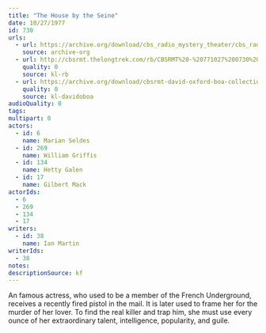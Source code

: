 ```yaml
---
title: "The House by the Seine"
date: 10/27/1977
id: 730
urls: 
  - url: https://archive.org/download/cbs_radio_mystery_theater/cbs_radio_mystery_theater-0701-0750.zip/cbs_radio_mystery_theater-0701-0750%2Fcbsrmt_0730_the_house_by_the_seine.mp3
    source: archive-org
  - url: http://cbsrmt.thelongtrek.com/rb/CBSRMT%20-%20771027%200730%20The%20House%20By%20The%20Seine_WLNH-FM_rb.mp3
    quality: 0
    source: kl-rb
  - url: https://archive.org/download/cbsrmt-david-oxford-boa-collection/CBSRMT-771027-0730-The-House-by-the-Seine-(128-48)_WBBM-JE-{BoA}.mp3
    quality: 0
    source: kl-davidoboa
audioQuality: 0
tags: 
multipart: 0
actors:  
  - id: 6
    name: Marian Seldes  
  - id: 269
    name: William Griffis  
  - id: 134
    name: Hetty Galen  
  - id: 17
    name: Gilbert Mack
actorIds:  
  - 6  
  - 269  
  - 134  
  - 17
writers:  
  - id: 38
    name: Ian Martin
writerIds:  
  - 38
notes: 
descriptionSource: kf
---
```

An famous actress, who used to be a member of the French Underground, receives a recently fired pistol in the mail. It is later used to frame her for the murder of her lover. To find the real killer and trap him, she must use every ounce of her extraordinary talent, intelligence, popularity, and guile.